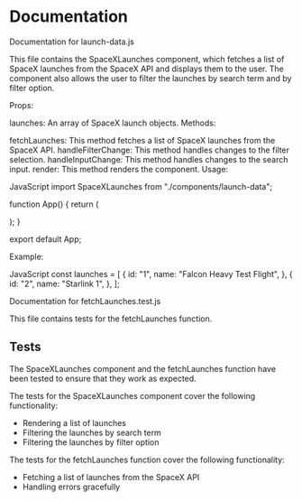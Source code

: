 # Documentation

Documentation for launch-data.js

This file contains the SpaceXLaunches component, which fetches a list of SpaceX launches from the SpaceX API and displays them to the user. The component also allows the user to filter the launches by search term and by filter option.

Props:

launches: An array of SpaceX launch objects.
Methods:

fetchLaunches: This method fetches a list of SpaceX launches from the SpaceX API.
handleFilterChange: This method handles changes to the filter selection.
handleInputChange: This method handles changes to the search input.
render: This method renders the component.
Usage:

JavaScript
import SpaceXLaunches from "./components/launch-data";

function App() {
return (

<div>
<SpaceXLaunches />
</div>
);
}

export default App;

Example:

JavaScript
const launches = [
{
id: "1",
name: "Falcon Heavy Test Flight",
},
{
id: "2",
name: "Starlink 1",
},
];

<SpaceXLaunches launches={launches} />

Documentation for fetchLaunches.test.js

This file contains tests for the fetchLaunches function.

## Tests

The SpaceXLaunches component and the fetchLaunches function have been tested to ensure that they work as expected.

The tests for the SpaceXLaunches component cover the following functionality:

- Rendering a list of launches
- Filtering the launches by search term
- Filtering the launches by filter option

The tests for the fetchLaunches function cover the following functionality:

- Fetching a list of launches from the SpaceX API
- Handling errors gracefully
